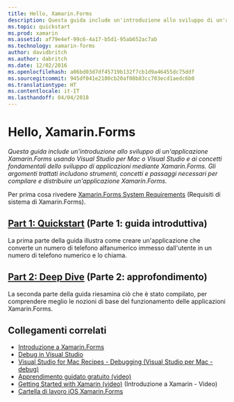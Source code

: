 ```yaml
---
title: Hello, Xamarin.Forms
description: Questa guida include un'introduzione allo sviluppo di un'applicazione Xamarin.Forms usando Visual Studio per Mac o Visual Studio e ai concetti fondamentali dello sviluppo di applicazioni mediante Xamarin.Forms. Gli argomenti trattati includono strumenti, concetti e passaggi necessari per compilare e distribuire un'applicazione Xamarin.Forms.
ms.topic: quickstart
ms.prod: xamarin
ms.assetid: af79e4ef-99c6-4a17-b5d1-95ab652ac7ab
ms.technology: xamarin-forms
author: davidbritch
ms.author: dabritch
ms.date: 12/02/2016
ms.openlocfilehash: a06bd03d7df45719b132f7cb1d9a46455dc75ddf
ms.sourcegitcommit: 945df041e2180cb20af08b83cc703ecd1aedc6b0
ms.translationtype: HT
ms.contentlocale: it-IT
ms.lasthandoff: 04/04/2018
---
```

# <a name="hello-xamarinforms"></a>Hello, Xamarin.Forms

_Questa guida include un'introduzione allo sviluppo di un'applicazione Xamarin.Forms usando Visual Studio per Mac o Visual Studio e ai concetti fondamentali dello sviluppo di applicazioni mediante Xamarin.Forms. Gli argomenti trattati includono strumenti, concetti e passaggi necessari per compilare e distribuire un'applicazione Xamarin.Forms._

Per prima cosa rivedere [Xamarin.Forms System Requirements](~/cross-platform/get-started/installation/index.md) (Requisiti di sistema di Xamarin.Forms).

## <a name="part-1-quickstartxamarin-formsget-startedhello-xamarin-formsquickstartmd"></a>[Part 1: Quickstart](~/xamarin-forms/get-started/hello-xamarin-forms/quickstart.md) (Parte 1: guida introduttiva)

La prima parte della guida illustra come creare un'applicazione che converte un numero di telefono alfanumerico immesso dall'utente in un numero di telefono numerico e lo chiama.

## <a name="part-2-deep-divexamarin-formsget-startedhello-xamarin-formsdeepdivemd"></a>[Part 2: Deep Dive](~/xamarin-forms/get-started/hello-xamarin-forms/deepdive.md) (Parte 2: approfondimento)

La seconda parte della guida riesamina ciò che è stato compilato, per comprendere meglio le nozioni di base del funzionamento delle applicazioni Xamarin.Forms.


## <a name="related-links"></a>Collegamenti correlati

- [Introduzione a Xamarin.Forms](~/xamarin-forms/get-started/introduction-to-xamarin-forms.md)
- [Debug in Visual Studio](http://msdn.microsoft.com/library/k0k771bt%28v=vs.90%29.aspx)
- [Visual Studio for Mac Recipes - Debugging (Visual Studio per Mac - debug)](https://developer.xamarin.com/recipes/cross-platform/ide/debugging/)
- [Apprendimento guidato gratuito (video)](https://university.xamarin.com/self-guided)
- [Getting Started with Xamarin (video)](https://developer.xamarin.com/videos/) (Introduzione a Xamarin - Video)
- [Cartella di lavoro iOS Xamarin.Forms](https://developer.xamarin.com/workbooks/xamarin-forms/getting-started/GettingStartedWithXamarinForms-ios.workbook)
